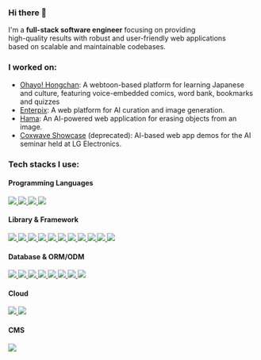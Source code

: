 ### Hi there 👋

I'm a **full-stack software engineer** focusing on providing<br />
high-quality results with robust and user-friendly web applications<br />
based on scalable and maintainable codebases.

### I worked on:
- [Ohayo! Hongchan](https://www.hongchan-nihongo.com/en): A webtoon-based platform for learning Japanese and culture, featuring voice-embedded comics, word bank, bookmarks and quizzes
- [Enterpix](https://www.enterpix.app/): A web platform for AI curation and image generation.
- [Hama](https://www.hama.app/): An AI-powered web application for erasing objects from an image.
- [Coxwave Showcase](https://showcase.coxwave.app/) (deprecated): AI-based web app demos for the AI seminar held at LG Electronics.

### Tech stacks I use:

#### Programming Languages
<a href="https://www.typescriptlang.org/" target="_blank">
  <img src="https://img.shields.io/badge/TypeScript-007ACC?style=for-the-badge&logo=typescript&logoColor=white"/>
</a>
<a href="https://developer.mozilla.org/en-US/docs/Web/JavaScript" target="_blank">
  <img src="https://img.shields.io/badge/JavaScript-323330?style=for-the-badge&logo=javascript&logoColor=F7DF1E"/>
</a>
<a href="https://developer.mozilla.org/en-US/docs/Web/HTML" target="_blank">
  <img src="https://img.shields.io/badge/HTML5-E34F26?style=for-the-badge&logo=html5&logoColor=white"/>
</a>
<a href="https://developer.mozilla.org/en-US/docs/Web/CSS" target="_blank">
  <img src="https://img.shields.io/badge/CSS3-1572B6?style=for-the-badge&logo=css3&logoColor=white"/>
</a>

#### Library & Framework
<a href="https://react.dev/" target="_blank">
  <img src="https://img.shields.io/badge/React-20232A?style=for-the-badge&logo=react&logoColor=61DAFB"/>
</a>
<a href="https://nextjs.org/" target="_blank">
  <img src="https://img.shields.io/badge/next%20js-000000?style=for-the-badge&logo=nextdotjs&logoColor=white"/>
</a>
<a href="https://tailwindcss.com/" target="_blank">
  <img src="https://img.shields.io/badge/Tailwind_CSS-38B2AC?style=for-the-badge&logo=tailwind-css&logoColor=white"/>
</a>
<a href="https://nodejs.org/en" target="_blank">
  <img src="https://img.shields.io/badge/Node%20js-339933?style=for-the-badge&logo=nodedotjs&logoColor=white"/>
</a>
<a href="https://expressjs.com/" target="_blank">
  <img src="https://img.shields.io/badge/Express%20js-000000?style=for-the-badge&logo=express&logoColor=white"/>
</a>
<a href="https://jestjs.io/" target="_blank">
  <img src="https://img.shields.io/badge/Jest-C21325?style=for-the-badge&logo=jest&logoColor=white"/>
</a>
<a href="https://testing-library.com/" target="_blank">
  <img src="https://img.shields.io/badge/Testing%20Library-E33332?style=for-the-badge&logo=Testing%20Library&logoColor=ffffff"/>
</a>
<a href="https://www.cypress.io/" target="_blank">
  <img src="https://img.shields.io/badge/Cypress-17202C?style=for-the-badge&logo=cypress&logoColor=white"/>
</a>
<a href="https://zod.dev/" target="_blank">
  <img src="https://img.shields.io/badge/Zod-000000?style=for-the-badge&logo=zod&logoColor=3068B7"/>
</a>
<a href="https://ui.shadcn.com/" target="_blank">
  <img src="https://img.shields.io/badge/shadcn%2Fui-000000?style=for-the-badge&logo=shadcnui&logoColor=white" />
</a>
<a href="https://tanstack.com/query/latest" target="_blank">
  <img src="https://img.shields.io/badge/React_Query-FF4154?style=for-the-badge&logo=ReactQuery&logoColor=white" />
</a>

#### Database & ORM/ODM
<a href="https://www.postgresql.org/" target="_blank">
  <img src="https://img.shields.io/badge/PostgreSQL-316192?style=for-the-badge&logo=postgresql&logoColor=white"/>
</a>
<a href="https://www.mongodb.com/" target="_blank">
  <img src="https://img.shields.io/badge/MongoDB-4EA94B?style=for-the-badge&logo=mongodb&logoColor=white"/>
</a>
<a href="https://mongoosejs.com/" target="_blank">
  <img src="https://img.shields.io/badge/Mongoose-880000?style=for-the-badge&logo=Mongoose&logoColor=ffffff"/>
</a>
<a href="https://www.mysql.com/" target="_blank">
  <img src="https://img.shields.io/badge/MySQL-005C84?style=for-the-badge&logo=mysql&logoColor=white"/>
</a>
<a href="https://sequelize.org/" target="_blank">
  <img src="https://img.shields.io/badge/Sequelize-52B0E7?style=for-the-badge&logo=Sequelize&logoColor=white"/>
</a>
<a href="https://www.prisma.io/" target="_blank">
  <img src="https://img.shields.io/badge/Prisma-3982CE?style=for-the-badge&logo=Prisma&logoColor=white"/>
</a>
<a href="https://supabase.com/" target="_blank">
  <img src="https://img.shields.io/badge/Supabase-181818?style=for-the-badge&logo=supabase&logoColor=white"/>
</a>
<a href="https://firebase.google.com/" target="_blank">
  <img src="https://img.shields.io/badge/firebase-ffca28?style=for-the-badge&logo=firebase&logoColor=black"/>
</a>

#### Cloud
<a href="https://aws.amazon.com/" target="_blank">
  <img src="https://img.shields.io/badge/Amazon_Web_Services-FF9900?style=for-the-badge&logo=amazonwebservices&logoColor=white"/>
</a>
<a href="https://vercel.com/" target="_blank">
  <img src="https://img.shields.io/badge/Vercel-000000?style=for-the-badge&logo=vercel&logoColor=white"/>
</a>

#### CMS
<a href="https://www.sanity.io/" target="_blank">
  <img src="https://img.shields.io/badge/sanity-F03E2F?style=for-the-badge&logo=sanity&logoColor=white"/>
</a>
<!-- <br />
<br />
<p>
  <a href="https://github.com/ysyoo11">
    <img align="center" src="https://github-readme-stats.vercel.app/api/top-langs/?username=ysyoo11&layout=compact&show_icons=true" />
  </a>
</p> -->
